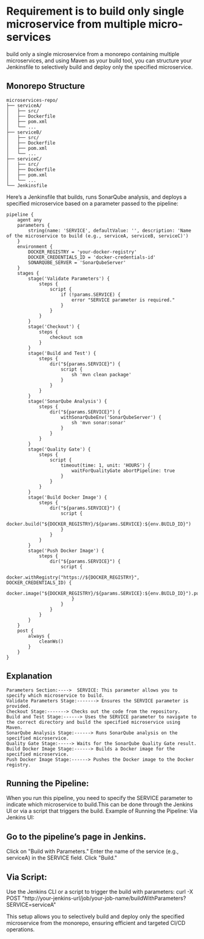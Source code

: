 # Requirement is to build only single microservice from multiple micro-services

build only a single microservice from a monorepo containing multiple microservices, and using Maven as your build tool, you can structure your Jenkinsfile to selectively 
build and deploy only the specified microservice.

## Monorepo Structure

```
microservices-repo/
├── serviceA/
│   ├── src/
│   ├── Dockerfile
│   ├── pom.xml
│   └── ...
├── serviceB/
│   ├── src/
│   ├── Dockerfile
│   ├── pom.xml
│   └── ...
├── serviceC/
│   ├── src/
│   ├── Dockerfile
│   ├── pom.xml
│   └── ...
└── Jenkinsfile
```

Here’s a Jenkinsfile that builds, runs SonarQube analysis, and deploys a specified microservice based on a parameter passed to the pipeline:

```
pipeline {
    agent any
    parameters {
        string(name: 'SERVICE', defaultValue: '', description: 'Name of the microservice to build (e.g., serviceA, serviceB, serviceC)')
    }
    environment {
        DOCKER_REGISTRY = 'your-docker-registry'
        DOCKER_CREDENTIALS_ID = 'docker-credentials-id'
        SONARQUBE_SERVER = 'SonarQubeServer'
    }
    stages {
        stage('Validate Parameters') {
            steps {
                script {
                    if (!params.SERVICE) {
                        error "SERVICE parameter is required."
                    }
                }
            }
        }
        stage('Checkout') {
            steps {
                checkout scm
            }
        }
        stage('Build and Test') {
            steps {
                dir("${params.SERVICE}") {
                    script {
                        sh 'mvn clean package'
                    }
                }
            }
        }
        stage('SonarQube Analysis') {
            steps {
                dir("${params.SERVICE}") {
                    withSonarQubeEnv('SonarQubeServer') {
                        sh 'mvn sonar:sonar'
                    }
                }
            }
        }
        stage('Quality Gate') {
            steps {
                script {
                    timeout(time: 1, unit: 'HOURS') {
                        waitForQualityGate abortPipeline: true
                    }
                }
            }
        }
        stage('Build Docker Image') {
            steps {
                dir("${params.SERVICE}") {
                    script {
                        docker.build("${DOCKER_REGISTRY}/${params.SERVICE}:${env.BUILD_ID}")
                    }
                }
            }
        }
        stage('Push Docker Image') {
            steps {
                dir("${params.SERVICE}") {
                    script {
                        docker.withRegistry("https://${DOCKER_REGISTRY}", DOCKER_CREDENTIALS_ID) {
                            docker.image("${DOCKER_REGISTRY}/${params.SERVICE}:${env.BUILD_ID}").push()
                        }
                    }
                }
            }
        }
    }
    post {
        always {
            cleanWs()
        }
    }
}
```

## Explanation
```
Parameters Section:---->  SERVICE: This parameter allows you to specify which microservice to build.
Validate Parameters Stage:-------> Ensures the SERVICE parameter is provided.
Checkout Stage:-------> Checks out the code from the repository.
Build and Test Stage:------> Uses the SERVICE parameter to navigate to the correct directory and build the specified microservice using Maven.
SonarQube Analysis Stage:------> Runs SonarQube analysis on the specified microservice.
Quality Gate Stage:-----> Waits for the SonarQube Quality Gate result.
Build Docker Image Stage:------> Builds a Docker image for the specified microservice.
Push Docker Image Stage:------> Pushes the Docker image to the Docker registry.
```

## Running the Pipeline:

When you run this pipeline, you need to specify the SERVICE parameter to indicate which microservice to build.This can be done through the Jenkins UI 
or via a script that triggers the build.
Example of Running the Pipeline:
Via Jenkins UI:

## Go to the pipeline’s page in Jenkins.
Click on "Build with Parameters."
Enter the name of the service (e.g., serviceA) in the SERVICE field.
Click "Build."

## Via Script:

Use the Jenkins CLI or a script to trigger the build with parameters:
curl -X POST "http://your-jenkins-url/job/your-job-name/buildWithParameters?SERVICE=serviceA"

This setup allows you to selectively build and deploy only the specified microservice from the monorepo, ensuring efficient and targeted CI/CD operations.















